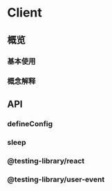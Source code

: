 # Client

## 概览

### 基本使用

### 概念解释

## API

### defineConfig
### sleep
### @testing-library/react
### @testing-library/user-event